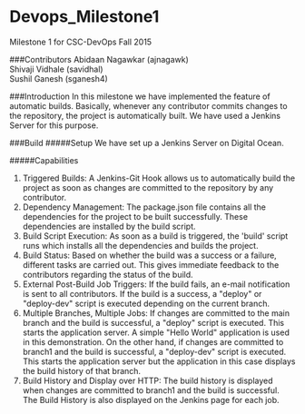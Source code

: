 # Devops_Milestone1
Milestone 1 for CSC-DevOps Fall 2015

###Contributors
Abidaan Nagawkar (ajnagawk)   
Shivaji Vidhale (savidhal)   
Sushil Ganesh (sganesh4)

###Introduction
In this milestone we have implemented the feature of automatic builds. Basically, whenever any contributor commits changes to the repository, the project is automatically built. We have used a Jenkins Server for this purpose.

###Build
#####Setup
We have set up a Jenkins Server on Digital Ocean.

#####Capabilities
1) Triggered Builds: A Jenkins-Git Hook allows us to automatically build the project as soon as changes are committed to the repository by any contributor.   
2) Dependency Management: The package.json file contains all the dependencies for the project to be built successfully. These dependencies are installed by the build script.   
3) Build Script Execution: As soon as a build is triggered, the 'build' script runs which installs all the dependencies and builds the project.   
4) Build Status: Based on whether the build was a success or a failure, different tasks are carried out. This gives immediate feedback to the contributors regarding the status of the build.   
5) External Post-Build Job Triggers: If the build fails, an e-mail notification is sent to all contributors. If the build is a success, a "deploy" or "deploy-dev" script is executed depending on the current branch.   
6) Multiple Branches, Multiple Jobs: If changes are committed to the main branch and the build is successful, a "deploy" script is executed. This starts the application server. A simple "Hello World" application is used in this demonstration. On the other hand, if changes are committed to branch1 and the build is successful, a "deploy-dev" script is executed. This starts the application server but the application in this case displays the build history of that branch.   
7) Build History and Display over HTTP: The build history is displayed when changes are committed to branch1 and the build is successful. The Build History is also displayed on the Jenkins page for each job.   
